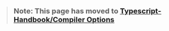 > ### Note: This page has moved to [Typescript-Handbook/Compiler Options](https://github.com/Microsoft/TypeScript-Handbook/blob/master/pages/Compiler%20Options.md)